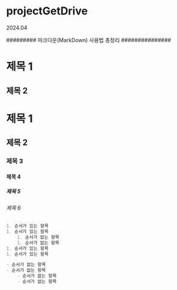 # projectGetDrive
2024.04 


#########  마크다운(MarkDown) 사용법 총정리 ###############


제목 1
======

제목 2
------




# 제목 1
## 제목 2
### 제목 3
#### 제목 4
##### 제목 5
###### 제목 6




```markdown
1. 순서가 있는 항목
1. 순서가 있는 항목
    1. 순서가 없는 항목
    1. 순서가 없는 항목
1. 순서가 있는 항목
1. 순서가 있는 항목

- 순서가 없는 항목
- 순서가 없는 항목
    - 순서가 없는 항목
    - 순서가 없는 항목
